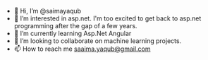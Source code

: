 - 👋 Hi, I’m @saimayaqub
- 👀 I’m interested in asp.net. I'm too excited to get back to asp.net programming after the gap of a few years. 
- 🌱 I’m currently learning Asp.Net Angular
- 💞️ I’m looking to collaborate on machine learning projects.
- 📫 How to reach me saaima.yaqub@gmail.com

<!---
saimayaqub/saimayaqub is a ✨ special ✨ repository because its `README.md` (this file) appears on your GitHub profile.
You can click the Preview link to take a look at your changes.
--->
